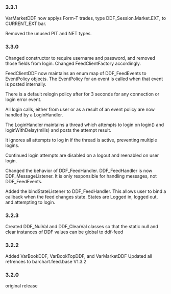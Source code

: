 <!--

    Copyright (C) 2011-2012 Barchart, Inc. <http://www.barchart.com/>

    All rights reserved. Licensed under the OSI BSD License.

    http://www.opensource.org/licenses/bsd-license.php

-->

### 3.3.1
VarMarketDDF now applys Form-T trades, type DDF_Session.Market.EXT, to CURRENT_EXT bar.

Removed the unused PIT and NET types.

### 3.3.0
Changed constructor to require username and password, and removed those fields from login.  Changed FeedClientFactory accordingly.

FeedClientDDF now maintains an enum map of DDF_FeedEvents to EventPolicy objects.  The EventPolicy for an event is called when that event is posted internally.

There is a default relogin policy after for 3 seconds for any connection or login error event.

All login calls, either from user or as a result of an event policy are now handled by a LoginHandler.  

The LoginHandler maintains a thread which attempts to login on login() and loginWithDelay(mills) and posts the attempt result.  

It ignores all attempts to log in if the thread is active, preventing multiple logins.

Continued login attempts are disabled on a logout and reenabled on user login.


Changed the behavior of DDF_FeedHandler.  DDF_FeedHandler is now DDF_MessageListener.  It is only responsible for handling messages, not DDF_FeedEvents.

Added the bindStateListener to DDF_FeedHandler.  This allows user to bind a callback when the feed changes state.  States are Logged in, logged out, and
attempting to login.

### 3.2.3
Created DDF_NulVal and DDF_ClearVal classes so that the static null and clear instances of DDF values can be global to ddf-feed


### 3.2.2
Added VarBookDDF, VarBookTopDDF, and VarMarketDDF
Updated all refrences to barchart.feed.base V1.3.2

### 3.2.0
original release
